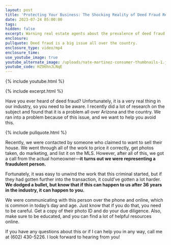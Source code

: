 ```yaml
---
layout: post
title: 'Protecting Your Business: The Shocking Reality of Deed Fraud Revealed'
date: 2023-07-24 05:00:00
tags:
hidden: false
excerpt: Warning real estate agents about the prevalence of deed fraud.
enclosure:
pullquote: Deed fraud is a big issue all over the country.
enclosure_type: video/mp4
enclosure_time:
use_youtube_image: true
youtube_alternate_image: /uploads/nate-martinez-consumer-thumbnails-1.jpg
youtube_code: HZ96hnJLNqE
---
```

{% include youtube.html %}

{% include excerpt.html %}

Have you ever heard of deed fraud? Unfortunately, it is a very real thing in our industry, so you need to be aware. I recently did a lot of research on the subject and found that it is a problem all over Arizona and the country. We ran into a problem because of this issue, and we want to help you avoid this.

{% include pullquote.html %}

Recently, we were contacted by someone who claimed to want to sell their house. We went through all of the work to price it correctly, get photos taken, do marketing, and list it on the MLS. However, after all of this, we got a call from the actual homeowner—**it** **turns out we were representing a fraudulent person.&nbsp;**

Fortunately, it was easy to unwind the work that this criminal started, but if they had gotten further into the transaction, it could’ve gotten a lot harder. **We dodged a bullet, but know that if this can happen to us after 36 years in the industry, it can happen to you.&nbsp;**

We were communicating with this person over the phone and online, which is common in today’s day and age. Just know that if you do that, you need to be careful. Get a copy of their photo ID and do your due diligence. Also, make sure to be educated, and you can find a lot of helpful resources online.&nbsp;

If you have any questions about this or if I can help you in any way, call me at (602) 430-5226. I look forward to hearing from you!